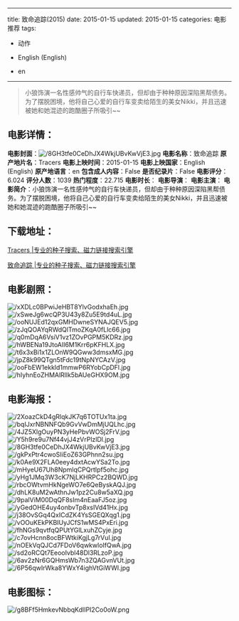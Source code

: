 
---
title: 致命追踪(2015)
date: 2015-01-15
updated: 2015-01-15
categories: 电影推荐
tags:
- 动作

- English (English)
- en
---


> 小狼饰演一名性感帅气的自行车快递员，但却由于种种原因深陷黑帮债务。为了摆脱困境，他将自己心爱的自行车变卖给陌生的美女Nikki，并且迅速被她和她混迹的跑酷圈子所吸引~~

## **电影详情**：

**电影封面**：<img src="https://image.tmdb.org/t/p/w200/8GH3tfe0CeDhJX4WkjUBvKwVjE3.jpg" alt="/8GH3tfe0CeDhJX4WkjUBvKwVjE3.jpg" title="/8GH3tfe0CeDhJX4WkjUBvKwVjE3.jpg">
**电影名称**：致命追踪
**原产地片名**：Tracers
**电影上映时间**：2015-01-15
**电影上映国家**：English (English)
**原产地语言**：en
**包含成人内容**：False
**是否纪录片**：False
**电影评分**：6.024
**评分人数**：1039
**热门程度**：22.715
**电影时长**：
**电影导演**：
**电影主演**：
**电影简介**：小狼饰演一名性感帅气的自行车快递员，但却由于种种原因深陷黑帮债务。为了摆脱困境，他将自己心爱的自行车变卖给陌生的美女Nikki，并且迅速被她和她混迹的跑酷圈子所吸引~~

## **下载地址**：
[Tracers |专业的种子搜索、磁力链接搜索引擎](https://movie.amd794.com:2083/?search=Tracers&ordering=&mode=match_phrase&page_size=10&page=1)

[致命追踪 |专业的种子搜索、磁力链接搜索引擎](https://movie.amd794.com:2083/?search=%E8%87%B4%E5%91%BD%E8%BF%BD%E8%B8%AA&ordering=&mode=match_phrase&page_size=10&page=1)
 

## **电影剧照**：
<img src="https://image.tmdb.org/t/p/original/xXDLc0BPwiJeHBT8YlvGodxhaEh.jpg" alt="/xXDLc0BPwiJeHBT8YlvGodxhaEh.jpg" title="/xXDLc0BPwiJeHBT8YlvGodxhaEh.jpg"><img src="https://image.tmdb.org/t/p/original/xSweJg6wcQP3U43y8Zu5E9td4uL.jpg" alt="/xSweJg6wcQP3U43y8Zu5E9td4uL.jpg" title="/xSweJg6wcQP3U43y8Zu5E9td4uL.jpg"><img src="https://image.tmdb.org/t/p/original/ooNUJEd12qxGMHDwneSYNAJQEV5.jpg" alt="/ooNUJEd12qxGMHDwneSYNAJQEV5.jpg" title="/ooNUJEd12qxGMHDwneSYNAJQEV5.jpg"><img src="https://image.tmdb.org/t/p/original/zJqQOAYqRWdQlTmoZKqA0fLlc66.jpg" alt="/zJqQOAYqRWdQlTmoZKqA0fLlc66.jpg" title="/zJqQOAYqRWdQlTmoZKqA0fLlc66.jpg"><img src="https://image.tmdb.org/t/p/original/q0mDqA6VsiV1vz1ZOvPGPM5KDRz.jpg" alt="/q0mDqA6VsiV1vz1ZOvPGPM5KDRz.jpg" title="/q0mDqA6VsiV1vz1ZOvPGPM5KDRz.jpg"><img src="https://image.tmdb.org/t/p/original/hWBENa19JtoAIl6M1Krr6pKFHLX.jpg" alt="/hWBENa19JtoAIl6M1Krr6pKFHLX.jpg" title="/hWBENa19JtoAIl6M1Krr6pKFHLX.jpg"><img src="https://image.tmdb.org/t/p/original/t6x3xBi1x1ZLOnW9QGww3dmsxMG.jpg" alt="/t6x3xBi1x1ZLOnW9QGww3dmsxMG.jpg" title="/t6x3xBi1x1ZLOnW9QGww3dmsxMG.jpg"><img src="https://image.tmdb.org/t/p/original/jpZ8k99QTgn5tFdc19tNpNYCAzV.jpg" alt="/jpZ8k99QTgn5tFdc19tNpNYCAzV.jpg" title="/jpZ8k99QTgn5tFdc19tNpNYCAzV.jpg"><img src="https://image.tmdb.org/t/p/original/ooFbEW1ekkld1mmwP6RYobCpDFl.jpg" alt="/ooFbEW1ekkld1mmwP6RYobCpDFl.jpg" title="/ooFbEW1ekkld1mmwP6RYobCpDFl.jpg"><img src="https://image.tmdb.org/t/p/original/hIyhnEoZHMAlRllk5bAUeGHX9OM.jpg" alt="/hIyhnEoZHMAlRllk5bAUeGHX9OM.jpg" title="/hIyhnEoZHMAlRllk5bAUeGHX9OM.jpg">

## **电影海报**：
<img src="https://image.tmdb.org/t/p/original/2XoazCkD4gRlqkJK7q6TOTUx1ta.jpg" alt="/2XoazCkD4gRlqkJK7q6TOTUx1ta.jpg" title="/2XoazCkD4gRlqkJK7q6TOTUx1ta.jpg"><img src="https://image.tmdb.org/t/p/original/bqIJxrNBNNFQb9GvVwDmMjUQLhc.jpg" alt="/bqIJxrNBNNFQb9GvVwDmMjUQLhc.jpg" title="/bqIJxrNBNNFQb9GvVwDmMjUQLhc.jpg"><img src="https://image.tmdb.org/t/p/original/4JZ5XlgOuyPN3yHePbvWOSj2FrV.jpg" alt="/4JZ5XlgOuyPN3yHePbvWOSj2FrV.jpg" title="/4JZ5XlgOuyPN3yHePbvWOSj2FrV.jpg"><img src="https://image.tmdb.org/t/p/original/Y5h9re9u7Nf44vjJ4zVrPlzlDl.jpg" alt="/Y5h9re9u7Nf44vjJ4zVrPlzlDl.jpg" title="/Y5h9re9u7Nf44vjJ4zVrPlzlDl.jpg"><img src="https://image.tmdb.org/t/p/original/8GH3tfe0CeDhJX4WkjUBvKwVjE3.jpg" alt="/8GH3tfe0CeDhJX4WkjUBvKwVjE3.jpg" title="/8GH3tfe0CeDhJX4WkjUBvKwVjE3.jpg"><img src="https://image.tmdb.org/t/p/original/gkPxPtr4cwoSIiEoZ63GPhnn2su.jpg" alt="/gkPxPtr4cwoSIiEoZ63GPhnn2su.jpg" title="/gkPxPtr4cwoSIiEoZ63GPhnn2su.jpg"><img src="https://image.tmdb.org/t/p/original/k0Ae9X2FLA0eey4dxtAcwYSa2To.jpg" alt="/k0Ae9X2FLA0eey4dxtAcwYSa2To.jpg" title="/k0Ae9X2FLA0eey4dxtAcwYSa2To.jpg"><img src="https://image.tmdb.org/t/p/original/mHyeU67Uh8NpmlqCPQrtIpf5ohc.jpg" alt="/mHyeU67Uh8NpmlqCPQrtIpf5ohc.jpg" title="/mHyeU67Uh8NpmlqCPQrtIpf5ohc.jpg"><img src="https://image.tmdb.org/t/p/original/yHg1JMq3W3cK7NjLKHRPCz2BQWD.jpg" alt="/yHg1JMq3W3cK7NjLKHRPCz2BQWD.jpg" title="/yHg1JMq3W3cK7NjLKHRPCz2BQWD.jpg"><img src="https://image.tmdb.org/t/p/original/rbcOWtvmHkNgeWO7e6QeByskAQJ.jpg" alt="/rbcOWtvmHkNgeWO7e6QeByskAQJ.jpg" title="/rbcOWtvmHkNgeWO7e6QeByskAQJ.jpg"><img src="https://image.tmdb.org/t/p/original/dhLK8uM2wAthnJw1pz2Cu8w5aXQ.jpg" alt="/dhLK8uM2wAthnJw1pz2Cu8w5aXQ.jpg" title="/dhLK8uM2wAthnJw1pz2Cu8w5aXQ.jpg"><img src="https://image.tmdb.org/t/p/original/9palViM00DqQF8sIm4nEaaFJ5oz.jpg" alt="/9palViM00DqQF8sIm4nEaaFJ5oz.jpg" title="/9palViM00DqQF8sIm4nEaaFJ5oz.jpg"><img src="https://image.tmdb.org/t/p/original/yGedOHE4uy4onbvTp8xsIVd41Hx.jpg" alt="/yGedOHE4uy4onbvTp8xsIVd41Hx.jpg" title="/yGedOHE4uy4onbvTp8xsIVd41Hx.jpg"><img src="https://image.tmdb.org/t/p/original/j38OvSGq4QxICdZK4YsSGEQXqg1.jpg" alt="/j38OvSGq4QxICdZK4YsSGEQXqg1.jpg" title="/j38OvSGq4QxICdZK4YsSGEQXqg1.jpg"><img src="https://image.tmdb.org/t/p/original/vOOuKEkPKBIUyJCfS1wMS4PxEri.jpg" alt="/vOOuKEkPKBIUyJCfS1wMS4PxEri.jpg" title="/vOOuKEkPKBIUyJCfS1wMS4PxEri.jpg"><img src="https://image.tmdb.org/t/p/original/fhNGs9qvtfqQPUtYGlLxuhZCyje.jpg" alt="/fhNGs9qvtfqQPUtYGlLxuhZCyje.jpg" title="/fhNGs9qvtfqQPUtYGlLxuhZCyje.jpg"><img src="https://image.tmdb.org/t/p/original/c7ovHcnn8ocBFWtkiKgjLg7rVuI.jpg" alt="/c7ovHcnn8ocBFWtkiKgjLg7rVuI.jpg" title="/c7ovHcnn8ocBFWtkiKgjLg7rVuI.jpg"><img src="https://image.tmdb.org/t/p/original/nOEkVqQJCd7FDoV6qwkwloIfQwA.jpg" alt="/nOEkVqQJCd7FDoV6qwkwloIfQwA.jpg" title="/nOEkVqQJCd7FDoV6qwkwloIfQwA.jpg"><img src="https://image.tmdb.org/t/p/original/sd2oRCQt7EeooIvbl48Dl3RLzoP.jpg" alt="/sd2oRCQt7EeooIvbl48Dl3RLzoP.jpg" title="/sd2oRCQt7EeooIvbl48Dl3RLzoP.jpg"><img src="https://image.tmdb.org/t/p/original/6av2zNr6GQHmsWb7n3ZQAGvnVUt.jpg" alt="/6av2zNr6GQHmsWb7n3ZQAGvnVUt.jpg" title="/6av2zNr6GQHmsWb7n3ZQAGvnVUt.jpg"><img src="https://image.tmdb.org/t/p/original/6P56qwIrWka8YWxY4ighVtGiWWI.jpg" alt="/6P56qwIrWka8YWxY4ighVtGiWWI.jpg" title="/6P56qwIrWka8YWxY4ighVtGiWWI.jpg">

## **电影图标**：
<img src="https://image.tmdb.org/t/p/original/g8BFf5HmkevNbbqKdlIPI2Co0oW.png" alt="/g8BFf5HmkevNbbqKdlIPI2Co0oW.png" title="/g8BFf5HmkevNbbqKdlIPI2Co0oW.png">
